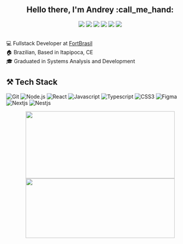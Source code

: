 <h2 align="center"> Hello there, I'm Andrey :call_me_hand:</h2>

<div align="center">
  <a href="https://andreyaraujo.dev" target="_blank"><img src="https://img.shields.io/badge/Portfolio-andreyaraujo.dev-black?style=for-the-badge" ></a>
  <a href="https://twitter.com/andreyaraujodev" target="_blank"><img src="https://img.shields.io/badge/-Twitter-1ca0f1?style=for-the-badge&labelColor=1ca0f1&logo=twitter&logoColor=white&link=https://twitter.com/andreyaraujodev" ></a>
  <a href="https://www.linkedin.com/in/jacksson-andrey" target="_blank"><img src="https://img.shields.io/badge/-LinkedIn-blue?style=for-the-badge&logo=Linkedin&logoColor=white&link=https://www.linkedin.com/in/jacksson-andrey" ></a>
  <a href="https://www.instagram.com/andreyaraujo.dev/" target="_blank"><img src="https://img.shields.io/badge/-Instagram-bc2a8d?style=for-the-badge&labelColor=bc2a8d&logo=Instagram&logoColor=white&link=https://www.instagram.com/andreyaraujo.dev" ></a>
  <a href="https://www.twitch.tv/andreyaraujoo" target="_blank"><img src="https://img.shields.io/badge/Twitch-9146FF?style=for-the-badge&logo=twitch&logoColor=white" ></a>
  <a href="https://www.youtube.com/channel/UCKehyTUE9W9nU9FuBFtf9Iw" target="_blank"><img src="https://img.shields.io/badge/YouTube-FF0000?style=for-the-badge&logo=youtube&logoColor=white"></a>
</div>

<br>

:computer: Fullstack Developer at <a href="https://www.fortbrasil.com.br/" target="_blank">FortBrasil</a> <br>
:house: Brazilian, Based in Itapipoca, CE <br>
🎓 Graduated in Systems Analysis and Development

## ⚒️ Tech Stack

![Git](https://img.shields.io/badge/-Git-222222?style=for-the-badge&logo=git&logoColor=F05032)
![Node.js](https://img.shields.io/badge/-Node.js-222222?style=for-the-badge&logo=node.js&logoColor=339933)
![React](https://img.shields.io/badge/-React-222222?style=for-the-badge&logo=React&logoColor=61DAFB)
![Javascript](https://img.shields.io/badge/-Javascript-222222?style=for-the-badge&logo=Javascript&logoColor=FC)
![Typescript](https://img.shields.io/badge/-Typescript-222222?style=for-the-badge&logo=Typescript&logoColor=0769AD)
![CSS3](https://img.shields.io/badge/-CSS3-222222?style=for-the-badge&logo=CSS3&logoColor=F05032)
![Figma](https://img.shields.io/badge/-Figma-222222?style=for-the-badge&logo=Figma&logoColor=)
![Nextjs](https://img.shields.io/badge/-Nextjs-222222?style=for-the-badge&logo=Nextjs&logoColor=)
![Nestjs](https://img.shields.io/badge/-Nestjs-222222?style=for-the-badge&logo=Nestjs&logoColor=)

<div align="center">
  <img height="180em" width="400em" src="https://github-readme-stats.vercel.app/api?username=andreyaraujo-dev&show_icons=true&hide_border=true&theme=discord_old_blurple&&count_private=true&hide=contribs">
  <img height="160em" width="400em" src="https://github-readme-stats.vercel.app/api/top-langs/?username=andreyaraujo-dev&layout=compact&show_icons=true&hide_border=true&theme=discord_old_blurple&&count_private=true&hide=contribs">
</div>

